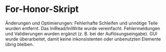 # For-Honor-Skript
Änderungen und Optimierungen:
Fehlerhafte Schleifen und unnötige Teile wurden entfernt.
Das IniRead/IniWrite wurde vereinfacht.
Fehlermeldungen und Validierungen wurden ergänzt (z. B. bei der Auflösungseingabe).
GUI wurde überarbeitet, damit keine inkonsistenten oder unbenutzten Elemente übrig bleiben.

